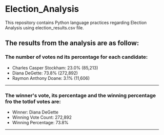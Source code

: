 # Election_Analysis
This repository contains Python language practices regarding Election Analysis using election_results.csv file.

## The results from the analysis are as follow:

### The number of votes nd its percentage for each candidate:

  * Charles Casper Stockham: 23.0% (85,213)
  * Diana DeGette: 73.8% (272,892)
  * Raymon Anthony Doane: 3.1% (11,606)

--------------------------
### The winner's vote, its percentage and the winning percentage fro the totlof votes are:

  * Winner: Diana DeGette
  * Winning Vote Count: 272,892
  * Winning Percentage: 73.8%

-------------------------
